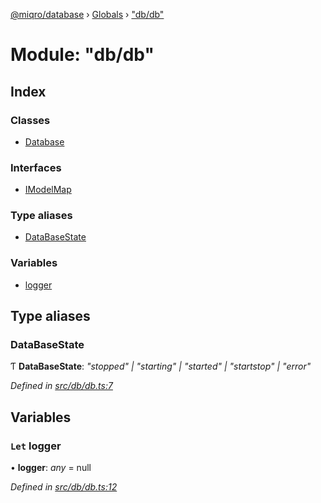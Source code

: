 [@miqro/database](../README.md) › [Globals](../globals.md) › ["db/db"](_db_db_.md)

# Module: "db/db"

## Index

### Classes

* [Database](../classes/_db_db_.database.md)

### Interfaces

* [IModelMap](../interfaces/_db_db_.imodelmap.md)

### Type aliases

* [DataBaseState](_db_db_.md#databasestate)

### Variables

* [logger](_db_db_.md#let-logger)

## Type aliases

###  DataBaseState

Ƭ **DataBaseState**: *"stopped" | "starting" | "started" | "startstop" | "error"*

*Defined in [src/db/db.ts:7](https://github.com/claukers/miqro-sequelize/blob/6cf2691/src/db/db.ts#L7)*

## Variables

### `Let` logger

• **logger**: *any* = null

*Defined in [src/db/db.ts:12](https://github.com/claukers/miqro-sequelize/blob/6cf2691/src/db/db.ts#L12)*
